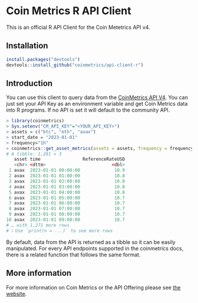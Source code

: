 # Coin Metrics R API Client

This is an official R API Client for the Coin Metetrics API v4.

## Installation

```r
install.packages("devtools")
devtools::install_github("coinmetrics/api-client-r")
```

## Introduction

You can use this client to query data from the [CoinMetrics API V4](https://docs.coinmetrics.io/api/v4).
You can just set your API Key as an environment variable and get Coin Metrics data into R programs. If no API is set it will
default to the community API. 

```r
> library(coinmetrics)
> Sys.setenv("CM_API_KEY"="<YOUR_API_KEY>")
> assets = c("btc", "eth", "avax")
> start_date = "2023-01-01"
> frequency="1h"
> coinmetrics::get_asset_metrics(assets = assets, frequency = frequency, start_time = start_date, metrics = c("ReferenceRateUSD"))
# A tibble: 1,281 × 3
   asset time                ReferenceRateUSD
   <chr> <dttm>                         <dbl>
 1 avax  2023-01-01 00:00:00             10.9
 2 avax  2023-01-01 01:00:00             10.8
 3 avax  2023-01-01 02:00:00             10.8
 4 avax  2023-01-01 03:00:00             10.8
 5 avax  2023-01-01 04:00:00             10.8
 6 avax  2023-01-01 05:00:00             10.7
 7 avax  2023-01-01 06:00:00             10.7
 8 avax  2023-01-01 07:00:00             10.7
 9 avax  2023-01-01 08:00:00             10.7
10 avax  2023-01-01 09:00:00             10.7
# … with 1,271 more rows
# ℹ Use `print(n = ...)` to see more rows
```

By default, data from the API is returned as a tibble so it can be easily manipulated. For every API endpoints supported
in the coinmetrics docs, there is a related function that follows the same format. 

## More information

For more information on Coin Metrics or the API Offering please see [the website](https://coinmetrics.io/api-v4/). 